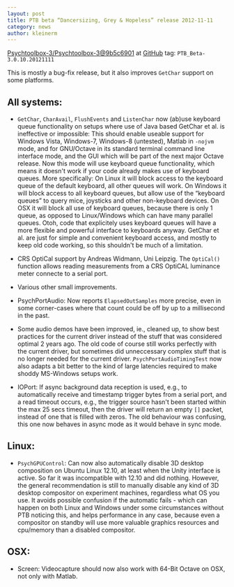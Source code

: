 ```yaml
---
layout: post
title: PTB beta “Dancersizing, Grey & Hopeless” release 2012-11-11
category: news
author: kleinerm
---
```


[Psychtoolbox-3/Psychtoolbox-3@9b5c6901][commit] at [GitHub](https://github.com/Psychtoolbox-3/Psychtoolbox-3)
tag: `PTB_Beta-3.0.10.20121111`

This is mostly a bug-fix release, but it also improves `GetChar` support on
some platforms.

All systems:
------------

* `GetChar`, `CharAvail`, `FlushEvents` and `ListenChar` now (ab)use keyboard
  queue functionality on setups where use of Java based GetChar et al. is
  ineffective or impossible: This should enable useable support for Windows
  Vista, Windows-7, Windows-8 (untested), Matlab in `-nojvm` mode, and for
  GNU/Octave in its standard terminal command line interface mode, and the GUI
  which will be part of the next major Octave release. Now this mode will use
  keyboard queue functionality, which means it doesn't work if your code
  already makes use of keyboard queues. More specifically: On Linux it will
  block access to the keyboard queue of the default keyboard, all other queues
  will work. On Windows it will block access to all keyboard queues, but allow
  use of the “keyboard queues” to query mice, joysticks and other non-keyboard
  devices. On OSX it will block all use of keyboard queues, because there is
  only 1 queue, as opposed to Linux/Windows which can have many parallel
  queues. Otoh, code that explicitely uses keyboard queues will have a more
  flexible and powerful interface to keyboards anyway. GetChar et al. are just
  for simple and convenient keyboard access, and mostly to keep old code
  working, so this shouldn't be much of a limitation.

* CRS OptiCal support by Andreas Widmann, Uni Leipzig. The `OptiCal()` function
  allows reading measurements from a CRS OptiCAL luminance meter connecte to a
  serial port.

* Various other small improvements.

* PsychPortAudio: Now reports `ElapsedOutSamples` more precise, even in some
  corner-cases where that count could be off by up to a millisecond in the
  past.

* Some audio demos have been improved, ie., cleaned up, to show best practices
  for the current driver instead of the stuff that was considered optimal 2
  years ago. The old code of course still works perfectly with the current
  driver, but sometimes did unneccessary complex stuff that is no longer needed
  for the current driver. `PsychPortAudioTimingTest` now also adapts a bit better
  to the kind of large latencies required to make shoddy MS-Windows setups
  work.

* IOPort: If async background data reception is used, e.g., to automatically
  receive and timestamp trigger bytes from a serial port, and a read timeout
  occurs, e.g., the trigger source hasn't been started within the max 25 secs
  timeout, then the driver will return an empty `[]` packet, instead of one that
  is filled with zeros. The old behaviour was confusing, this one now behaves
  in async mode as it would behave in sync mode.

Linux:
------

* `PsychGPUControl`: Can now also automatically disable 3D desktop composition
  on Ubuntu Linux 12.10, at least when the Unity interface is active. So far it
  was incompatible with 12.10 and did nothing. However, the general
  recommendation is still to manually disable any kind of 3D desktop compositor
  on experiment machines, regardless what OS you use. It avoids possible
  confusion if the automatic fails - which can happen on both Linux and Windows
  under some circumstances without PTB noticing this, and helps performance in
  any case, because even a compositor on standby will use more valuable
  graphics resources and cpu/memory than a disabled compositor.

OSX:
----

* Screen: Videocapture should now also work with 64-Bit Octave on OSX, not only
  with Matlab.

[commit]: https://github.com/Psychtoolbox-3/Psychtoolbox-3/commit/9b5c690196bb818107414eba2fa96f3be2170dd7
